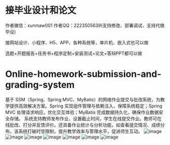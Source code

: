 # 接毕业设计和论文
作者微信：xunmaw001  作者QQ：2223505639(支持修改、部署调试、支持代做毕设)

接网站设计、小程序、H5、APP、各种系统等，单片机、嵌入式也可以做

选题+开题报告+任务书+程序定制+安装测试+论文+答辩PPT都可以做
# Online-homework-submission-and-grading-system
基于 SSM（Spring、Spring MVC、MyBatis）的网络作业提交与批改系统，为教学提供高效解决方案。Spring 实现组件管理与依赖注入，保障系统稳定；Spring MVC 处理请求响应，优化交互体验；MyBatis 完成数据持久化，确保作业数据安全存储。  系统支持教师发布作业、设置截止时间，学生在线提交作业。教师可在线批改、打分并反馈评价。还具备作业统计与分析功能，如查看提交情况、成绩分布。该系统打破时空限制，提升教学效率与管理水平，促进师生互动。 
![image](https://github.com/user-attachments/assets/7f70d8cf-7437-4140-812e-c470e1991fdb)
![image](https://github.com/user-attachments/assets/0c152292-c404-40d1-a4c6-cec67114dbe6)
![image](https://github.com/user-attachments/assets/4bd1d07d-4cf8-4135-8fdb-39b51bcae197)
![image](https://github.com/user-attachments/assets/f1bde465-fcfe-4f08-9398-4996b9aea501)
![image](https://github.com/user-attachments/assets/e51e21ca-60c0-4852-8ef3-1c78d4f2d903)
![image](https://github.com/user-attachments/assets/fb8e7749-4b80-485f-a89d-fb9e0efcfa7c)
![image](https://github.com/user-attachments/assets/8a869545-d470-4396-907c-81c62ccb4b9d)
